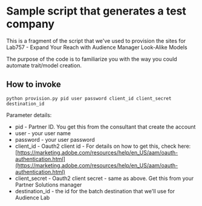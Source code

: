 # Sample script that generates a test company
This is a fragment of the script that we've used to provision the sites for Lab757 - Expand Your Reach with Audience Manager Look-Alike Models

The purpose of the code is to familiarize you with the way you could automate trait/model creation.

## How to invoke
```
python provision.py pid user password client_id client_secret destination_id

```

Parameter details:
* pid - Partner ID. You get this from the consultant that create the account
* user - your user name
* password - your user password
* client_id - Oauth2 client id - For details on how to get this, check here: [https://marketing.adobe.com/resources/help/en_US/aam/oauth-authentication.html](https://marketing.adobe.com/resources/help/en_US/aam/oauth-authentication.html)
* client_secret - Oauth2 client secret - same as above. Get this from your Partner Solutions manager
* destination_id - the id for the batch destination that we'll use for Audience Lab

